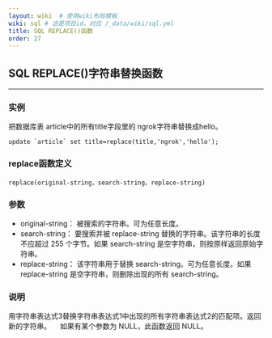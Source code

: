 ```yaml
---
layout: wiki  # 使用wiki布局模板
wiki: sql # 这是项目id，对应 /_data/wiki/sql.yml
title: SQL REPLACE()函数
order: 27
---
```


## SQL REPLACE()字符串替换函数

------

### 实例

把数据库表 article中的所有title字段里的 ngrok字符串替换成hello。

```
update `article` set title=replace(title,'ngrok','hello');
```

### replace函数定义

```
replace(original-string，search-string，replace-string)
```

### 参数

- original-string： 被搜索的字符串。可为任意长度。
- search-string： 要搜索并被 replace-string 替换的字符串。该字符串的长度不应超过 255 个字节。如果 search-string 是空字符串，则按原样返回原始字符串。
- replace-string： 该字符串用于替换 search-string。可为任意长度。如果 replace-string 是空字符串，则删除出现的所有 search-string。

### 说明

用字符串表达式3替换字符串表达式1中出现的所有字符串表达式2的匹配项。返回新的字符串。
　如果有某个参数为 NULL，此函数返回 NULL。
